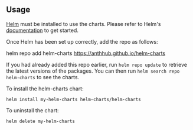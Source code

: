 ## Usage

[Helm](https://helm.sh) must be installed to use the charts.  Please refer to
Helm's [documentation](https://helm.sh/docs) to get started.

Once Helm has been set up correctly, add the repo as follows:

  helm repo add helm-charts https://anthhub.github.io/helm-charts

If you had already added this repo earlier, run `helm repo update` to retrieve
the latest versions of the packages.  You can then run `helm search repo
helm-charts` to see the charts.

To install the helm-charts chart:

    helm install my-helm-charts helm-charts/helm-charts

To uninstall the chart:

    helm delete my-helm-charts